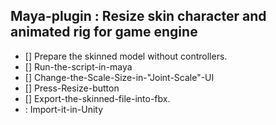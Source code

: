 ## Maya-plugin : Resize skin character and animated rig for game engine
- [] Prepare the skinned model without controllers.
- [] Run-the-script-in-maya
- [] Change-the-Scale-Size-in-"Joint-Scale"-UI
- [] Press-Resize-button
- [] Export-the-skinned-file-into-fbx.
- : Import-it-in-Unity
[^1]: Enjoy !
